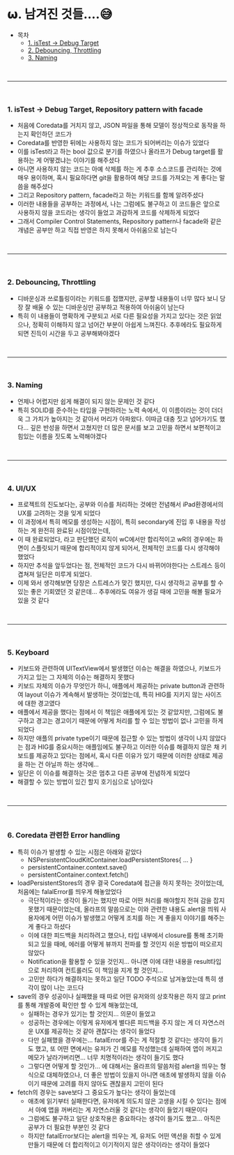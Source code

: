 # 𝞈. 남겨진 것들....😅

* 목차
    * [1. isTest -> Debug Target](#1-istest---debug-target)
    * [2. Debouncing, Throttling](#2-debouncing-throttling)
    * [3. Naming](#3-naming)

<br>

---

<br>

### 1. isTest -> Debug Target, Repository pattern with facade
* 처음에 Coredata를 거치지 않고, JSON 파일을 통해 모델이 정상적으로 동작을 하는지 확인하던 코드가
* Coredata를 반영한 뒤에는 사용하지 않는 코드가 되어버리는 이슈가 있었다
* 이를 isTest라고 하는 bool 값으로 분기를 하였으나 올라프가 Debug target를 활용하는 게 어떻겠냐는 이야기를 해주셨다
* 아니면 사용하지 않는 코드는 아예 삭제를 하는 게 추후 소스코드를 관리하는 것에 매우 용이하며, 혹시 필요하다면 git을 활용하여 해당 코드를 가져오는 게 좋다는 말씀을 해주셨다
* 그리고 Repository pattern, facade라고 하는 키워드를 함께 알려주셨다
* 이러한 내용들을 공부하는 과정에서, 나는 그럼에도 불구하고 이 코드들은 앞으로 사용하지 않을 코드라는 생각이 들었고 과감하게 코드를 삭제하게 되었다
* 그래서 Compiler Control Statements, Repository pattern나 facade와 같은 개념은 공부만 하고 직접 반영은 하지 못해서 아쉬움으로 남는다

<br>

---

<br>

### 2. Debouncing, Throttling
* 디바운싱과 쓰로틀링이라는 키워드를 접했지만, 공부할 내용들이 너무 많다 보니 당장 잘 배울 수 있는 디바운싱만 공부하고 적용하여 아쉬움이 남는다
* 특히 이 내용들이 명확하게 구분되고 서로 다른 필요성을 가지고 있다는 것은 읽었으나, 정확히 이해하지 않고 넘어간 부분이 아쉽게 느껴진다. 추후에라도 필요하게 되면 진득이 시간을 두고 공부해봐야겠다

<br>

---

<br>

### 3. Naming

* 언제나 어렵지만 쉽게 해결이 되지 않는 문제인 것 같다
* 특히 SOLID를 준수하는 타입을 구현하려는 노력 속에서, 이 이름이라는 것이 더더욱 그 가치가 높아지는 것 같아서 머리가 아파왔다. 이따금 대충 짓고 넘어가기도 했다... 깊은 반성을 하면서 고쳤지만 더 많은 문서를 보고 고민을 하면서 보편적이고 힘있는 이름을 짓도록 노력해야겠다

<br>

---

<br>

### 4. UI/UX
* 프로젝트의 진도보다는, 공부와 이슈를 처리하는 것에만 전념해서 iPad환경에서의 UX를 고려하는 것을 잊게 되었다
* 이 과정에서 특히 메모를 생성하는 시점이, 특히 secondary에 진입 후 내용을 작성하는 게 완전히 완료된 시점이었는데,
* 이 때 완료되었다, 라고 판단했던 로직이 wC에서만 합리적이고 wR의 경우에는 화면이 스플릿되기 때문에 합리적이지 않게 되어서, 전체적인 코드를 다시 생각해야 했었다
* 하지만 추석을 앞두었다는 점, 전체적인 코드가 다시 바뀌어야한다는 스트레스 등이 겹쳐져 일단은 미루게 되었다.
* 이제 와서 생각해보면 당장은 스트레스가 맞긴 했지만, 다시 생각하고 공부를 할 수 있는 좋은 기회였던 것 같은데... 추후에라도 여유가 생길 때에 고민을 해볼 필요가 있을 것 같다

<br>

---

<br>

### 5. Keyboard

* 키보드와 관련하여 UITextView에서 발생했던 이슈는 해결을 하였으나, 키보드가 가지고 있는 그 자체의 이슈는 해결하지 못했다
* 키보드 자체의 이슈가 무엇인가 하니, 애플에서 제공하는 private button과 관련하여 layout 이슈가 계속해서 발생하는 것이었는데, 특히 HIG를 지키지 않는 사이즈에 대한 경고였다
* 애플에서 제공을 했다는 점에서 이 책임은 애플에게 있는 것 같았지만, 그럼에도 불구하고 경고는 경고이기 때문에 어떻게 처리를 할 수 있는 방법이 없나 고민을 하게 되었다
* 하지만 애플의 private type이기 때문에 접근할 수 있는 방법이 생각이 나지 않았다는 점과 HIG를 중요시하는 애플임에도 불구하고 이러한 이슈를 해결하지 않은 채 키보드를 제공하고 있다는 점에서, 혹시 다른 이유가 있기 때문에 이러한 상태로 제공을 하는 건 아닐까 하는 생각에...
* 일단은 이 이슈를 해결하는 것은 멈추고 다른 공부에 전념하게 되었다
* 해결할 수 있는 방법이 있긴 할지 호기심으로 남아있다

<br>

---

<br>

### 6. Coredata 관련한 Error handling

* 특히 이슈가 발생할 수 있는 시점은 아래와 같았다
  * NSPersistentCloudKitContainer.loadPersistentStores{ ... }
  * persistentContainer.context.save()
  * persistentContainer.context.fetch()
* loadPersistentStores의 경우 결국 Coredata에 접근을 하지 못하는 것이었는데, 처음에는 falalError를 띄우게 해놓았었다
  * 극단적이라는 생각이 들기는 했지만 따로 어떤 처리를 해야할지 전혀 감을 잡지 못했기 때문이었는데, 올라프의 말씀으로는 이와 관련한 내용도 alert을 띄워 사용자에게 어떤 이슈가 발생했고 어떻게 조치를 하는 게 좋을지 이야기를 해주는 게 좋다고 하셨다
  * 이에 대한 피드백을 처리하려고 했으나, 타입 내부에서 closure를 통해 초기화되고 있을 때에, 에러를 어떻게 뷰까지 전파를 할 것인지 쉬운 방법이 떠오르지 않았다
  * Notification을 활용할 수 있을 것인지... 아니면 이에 대한 내용을 result타입으로 처리하여 컨트롤러도 이 책임을 지게 할 것인지...
  * 고민만 하다가 해결하지는 못하고 일단 TODO 주석으로 남겨놓았는데 특히 생각이 많이 나는 코드다
* save의 경우 성공이나 실패했을 때 따로 어떤 유저와의 상호작용은 하지 않고 print를 통해 개발중에 확인만 할 수 있게 해놓았는데,
  * 실패하는 경우가 있기는 할 것인지... 의문이 들었고
  * 성공하는 경우에는 이렇게 유저에게 별다른 피드백을 주지 않는 게 더 자연스러운 UX를 제공하는 것 같아 괜찮다는 생각이 들었다
  * 다만 실패했을 경우에는... fatalError를 주는 게 적절할 것 같다는 생각이 들기도 했고, 또 어떤 면에서는 유저가 긴 메모를 작성했는데 실패하여 앱이 꺼지고 메모가 날라가버리면... 너무 치명적이라는 생각이 들기도 했다
  * 그렇다면 어떻게 할 것인가... 에 대해서는 올라프의 말씀처럼 alert을 띄우는 형식으로 대체하였으나, 더 좋은 방법이 있을지 아니면 애초에 발생하지 않을 이슈이기 때문에 고려를 하지 않아도 괜찮을지 고민이 된다
* fetch의 경우는 save보다 그 중요도가 높다는 생각이 들었는데
  * 애초에 읽기부터 실패한다면, 유저에게 의도치 않은 고생을 시킬 수 있다는 점에서 아예 앱을 꺼버리는 게 자연스러울 것 같다는 생각이 들었기 때문이다
  * 그럼에도 불구하고 일단 상호작용은 중요하다는 생각이 들기도 했고... 아직은 공부가 더 필요한 부분인 것 같다
  * 하지만 fatalError보다는 alert을 띄우는 게, 유저도 어떤 액션을 취할 수 있게 만들기 때문에 더 합리적이고 이기적이지 않은 생각이라는 생각이 들었다